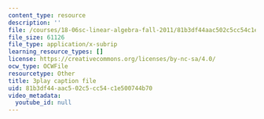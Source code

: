 ```yaml
---
content_type: resource
description: ''
file: /courses/18-06sc-linear-algebra-fall-2011/81b3df44aac502c5cc54c1e500744b70_QNpj-gOXW9M.srt
file_size: 61126
file_type: application/x-subrip
learning_resource_types: []
license: https://creativecommons.org/licenses/by-nc-sa/4.0/
ocw_type: OCWFile
resourcetype: Other
title: 3play caption file
uid: 81b3df44-aac5-02c5-cc54-c1e500744b70
video_metadata:
  youtube_id: null
---
```

